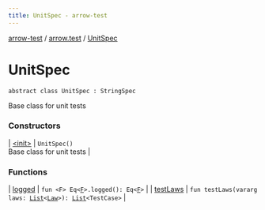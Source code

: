 ```yaml
---
title: UnitSpec - arrow-test
---
```


[arrow-test](../../index.html) / [arrow.test](../index.html) / [UnitSpec](./index.html)

# UnitSpec

`abstract class UnitSpec : StringSpec`

Base class for unit tests

### Constructors

| [&lt;init&gt;](-init-.html) | `UnitSpec()`<br>Base class for unit tests |

### Functions

| [logged](logged.html) | `fun <F> Eq<`[`F`](logged.html#F)`>.logged(): Eq<`[`F`](logged.html#F)`>` |
| [testLaws](test-laws.html) | `fun testLaws(vararg laws: `[`List`](https://kotlinlang.org/api/latest/jvm/stdlib/kotlin.collections/-list/index.html)`<`[`Law`](../../arrow.test.laws/-law/index.html)`>): `[`List`](https://kotlinlang.org/api/latest/jvm/stdlib/kotlin.collections/-list/index.html)`<TestCase>` |

